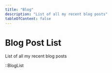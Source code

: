 ```yaml
---
title: "Blog"
description: "List of all my recent blog posts"
tableOfContent: false
---
```


# Blog Post List

List of all my recent blog posts

::BlogList
